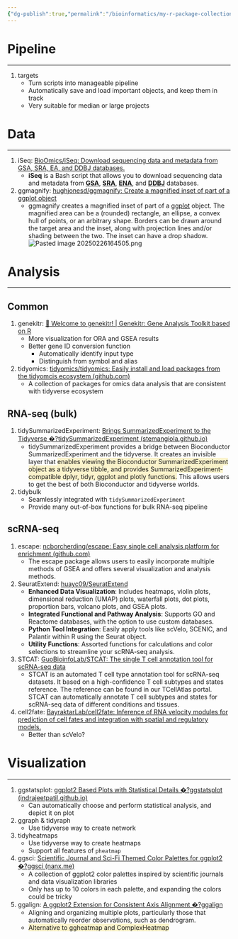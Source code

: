 ```yaml
---
{"dg-publish":true,"permalink":"/bioinformatics/my-r-package-collection/"}
---
```


# Pipeline
---
1. targets
	- Turn scripts into manageable pipeline
	- Automatically save and load important objects, and keep them in track
	- Very suitable for median or large projects
# Data
---
1. iSeq: [BioOmics/iSeq: Download sequencing data and metadata from GSA, SRA, EA, and DDBJ databases.](https://github.com/BioOmics/iSeq)
	- **iSeq** is a Bash script that allows you to download sequencing data and metadata from **[GSA](https://ngdc.cncb.ac.cn/gsa/)**, **[SRA](https://www.ncbi.nlm.nih.gov/sra/)**, **[ENA](https://www.ebi.ac.uk/ena/)**, and **[DDBJ](https://www.ddbj.nig.ac.jp/)** databases.
2. ggmagnify: [hughjonesd/ggmagnify: Create a magnified inset of part of a ggplot object](https://github.com/hughjonesd/ggmagnify)
	- ggmagnify creates a magnified inset of part of a [ggplot](https://ggplot2.tidyverse.org/) object. The magnified area can be a (rounded) rectangle, an ellipse, a convex hull of points, or an arbitrary shape. Borders can be drawn around the target area and the inset, along with projection lines and/or shading between the two. The inset can have a drop shadow. ![Pasted image 20250226164505.png](/img/user/appendix/Pasted%20image%2020250226164505.png)
# Analysis
---
## Common
1. genekitr: [🧬 Welcome to genekitr! | Genekitr: Gene Analysis Toolkit based on R](https://www.genekitr.fun/)
	- More visualization for ORA and GSEA results
	- Better gene ID conversion function
		- Automatically identify input type
		- Distinguish from symbol and alias
2. tidyomics: [tidyomics/tidyomics: Easily install and load packages from the tidyomcis ecosystem (github.com)](https://github.com/tidyomics/tidyomics)
	- A collection of packages for omics data analysis that are consistent with tidyverse ecosystem
## RNA-seq (bulk)
1. tidySummarizedExperiment: [Brings SummarizedExperiment to the Tidyverse �?tidySummarizedExperiment (stemangiola.github.io)](https://stemangiola.github.io/tidySummarizedExperiment/)
	- tidySummarizedExperiment provides a bridge between Bioconductor SummarizedExperiment and the tidyverse. It creates an invisible layer that <span style="background:rgba(240, 200, 0, 0.2)">enables viewing the Bioconductor SummarizedExperiment object as a tidyverse tibble, and provides SummarizedExperiment-compatible dplyr, tidyr, ggplot and plotly functions.</span> This allows users to get the best of both Bioconductor and tidyverse worlds.
2. tidybulk
	- Seamlessly integrated with `tidySummarizedExperiment`
	- Provide many out-of-box functions for bulk RNA-seq pipeline
## scRNA-seq
1. escape: [ncborcherding/escape: Easy single cell analysis platform for enrichment (github.com)](https://github.com/ncborcherding/escape)
	- The escape package allows users to easily incorporate multiple methods of GSEA and offers several visualization and analysis methods.
2. SeuratExtend: [huayc09/SeuratExtend](https://github.com/huayc09/SeuratExtend)
	- **Enhanced Data Visualization**: Includes heatmaps, violin plots, dimensional reduction (UMAP) plots, waterfall plots, dot plots, proportion bars, volcano plots, and GSEA plots.
	- **Integrated Functional and Pathway Analysis**: Supports GO and Reactome databases, with the option to use custom databases.
	- **Python Tool Integration**: Easily apply tools like scVelo, SCENIC, and Palantir within R using the Seurat object.
	- **Utility Functions**: Assorted functions for calculations and color selections to streamline your scRNA-seq analysis.
3. STCAT: [GuoBioinfoLab/STCAT: The single T cell annotation tool for scRNA-seq data](https://github.com/GuoBioinfoLab/STCAT)
	- STCAT is an automated T cell type annotation tool for scRNA-seq datasets. It based on a high-confidence T cell subtypes and states reference. The reference can be found in our TCellAtlas portal. STCAT can automatically annotate T cell subtypes and states for scRNA-seq data of different conditions and tissues.
4. cell2fate: [BayraktarLab/cell2fate: Inference of RNA velocity modules for prediction of cell fates and integration with spatial and regulatory models.](https://github.com/BayraktarLab/cell2fate)
	- Better than scVelo?
# Visualization
---
1. ggstatsplot: [ggplot2 Based Plots with Statistical Details �?ggstatsplot (indrajeetpatil.github.io)](https://indrajeetpatil.github.io/ggstatsplot/index.html)
	- Can automatically choose and perform statistical analysis, and depict it on plot
2. ggraph & tidyraph
	- Use tidyverse way to create network
3. tidyheatmaps
	- Use tidyverse way to create heatmaps
	- Support all features of `pheatmap`
4. ggsci: [Scientific Journal and Sci-Fi Themed Color Palettes for ggplot2 �?ggsci (nanx.me)](https://nanx.me/ggsci/index.html)
	- A collection of ggplot2 color palettes inspired by scientific journals and data visualization libraries
	- Only has up to 10 colors in each palette, and expanding the colors could be tricky
5. ggalign: [A ggplot2 Extension for Consistent Axis Alignment �?ggalign](https://yunuuuu.github.io/ggalign/)
	- Aligning and organizing multiple plots, particularly those that automatically reorder observations, such as dendrogram.
	- <span style="background:rgba(240, 200, 0, 0.2)">Alternative to ggheatmap and ComplexHeatmap</span>

